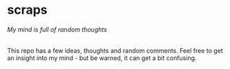 # scraps
###### My mind is full of random thoughts

This repo has a few ideas, thoughts and random comments.
Feel free to get an insight into my mind - but be warned, it can get a bit confusing. 

